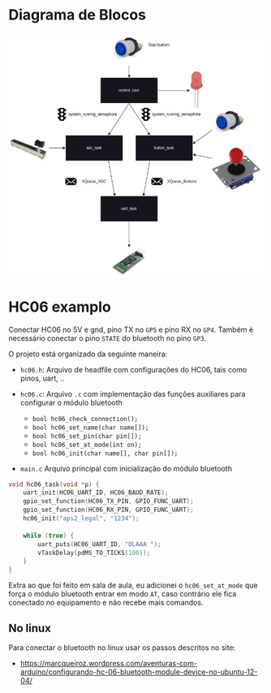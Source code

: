 # Diagrama de Blocos

![alt text](./diagrama.jpeg)

# HC06 examplo

Conectar HC06 no 5V e gnd, pino TX no `GP5` e pino RX no `GP4`. Também é necessário conectar o pino `STATE` do bluetooth no pino `GP3`.

O projeto está organizado da seguinte maneira:

- `hc06.h`: Arquivo de headfile com configurações do HC06, tais como pinos, uart, ..
- `hc06.c`: Arquivo `.c` com implementação das funções auxiliares para configurar o módulo bluetooth
    - `bool hc06_check_connection();`
    - `bool hc06_set_name(char name[]);`
    - `bool hc06_set_pin(char pin[]);`
    - `bool hc06_set_at_mode(int on);`
    - `bool hc06_init(char name[], char pin[]);`

- `main.c` Arquivo principal com inicialização do módulo bluetooth

```c
void hc06_task(void *p) {
    uart_init(HC06_UART_ID, HC06_BAUD_RATE);
    gpio_set_function(HC06_TX_PIN, GPIO_FUNC_UART);
    gpio_set_function(HC06_RX_PIN, GPIO_FUNC_UART);
    hc06_init("aps2_legal", "1234");

    while (true) {
        uart_puts(HC06_UART_ID, "OLAAA ");
        vTaskDelay(pdMS_TO_TICKS(100));
    }
}
```

Extra ao que foi feito em sala de aula, eu adicionei o `hc06_set_at_mode` que força o módulo bluetooth entrar em modo `AT`, caso contrário ele fica 
conectado no equipamento e não recebe mais comandos.

## No linux

Para conectar o bluetooth no linux usar os passos descritos no site:

- https://marcqueiroz.wordpress.com/aventuras-com-arduino/configurando-hc-06-bluetooth-module-device-no-ubuntu-12-04/
